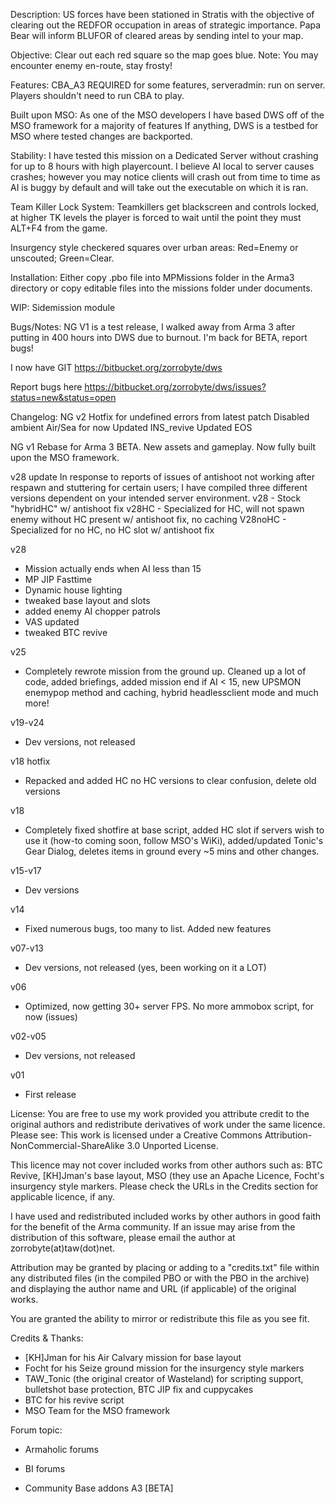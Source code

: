 Description:
US forces have been stationed in Stratis with the objective of clearing out the REDFOR occupation in areas of strategic importance. Papa Bear will inform BLUFOR of cleared areas by sending intel to your map.

Objective:
Clear out each red square so the map goes blue. Note: You may encounter enemy en-route, stay frosty!


Features:
CBA_A3 REQUIRED for some features, serveradmin: run on server. Players shouldn't need to run CBA to play.

Built upon MSO: As one of the MSO developers I have based DWS off of the MSO framework for a majority of features If anything, DWS is a testbed for MSO where tested changes are backported.

Stability: I have tested this mission on a Dedicated Server without crashing for up to 8 hours with high playercount. I believe AI local to server causes crashes; however you may notice clients will crash out from time to time as AI is buggy by default and will take out the executable on which it is ran.

Team Killer Lock System: Teamkillers get blackscreen and controls locked, at higher TK levels the player is forced to wait until the point they must ALT+F4 from the game.

Insurgency style checkered squares over urban areas: Red=Enemy or unscouted; Green=Clear.


Installation:
Either copy .pbo file into MPMissions folder in the Arma3 directory or copy editable files into the missions folder under documents.


WIP:
Sidemission module


Bugs/Notes:
NG V1 is a test release, I walked away from Arma 3 after putting in 400 hours into DWS due to burnout. I'm back for BETA, report bugs!

I now have GIT
https://bitbucket.org/zorrobyte/dws

Report bugs here
https://bitbucket.org/zorrobyte/dws/issues?status=new&status=open


Changelog:
NG v2
Hotfix for undefined errors from latest patch
Disabled ambient Air/Sea for now
Updated INS_revive
Updated EOS


NG v1 
Rebase for Arma 3 BETA.
New assets and gameplay.
Now fully built upon the MSO framework.

v28 update
In response to reports of issues of antishoot not working after respawn and stuttering for certain users; I have compiled three different versions dependent on your intended server environment.
v28 - Stock "hybridHC" w/ antishoot fix
v28HC - Specialized for HC, will not spawn enemy without HC present w/ antishoot fix, no caching
V28noHC - Specialized for no HC, no HC slot w/ antishoot fix

v28
- Mission actually ends when AI less than 15
- MP JIP Fasttime
- Dynamic house lighting
- tweaked base layout and slots
- added enemy AI chopper patrols
- VAS updated
- tweaked BTC revive

v25
- Completely rewrote mission from the ground up. Cleaned up a lot of code, added briefings, added mission end if AI < 15, new UPSMON enemypop method and caching, hybrid headlessclient mode and much more!

v19-v24
- Dev versions, not released

v18 hotfix
- Repacked and added HC no HC versions to clear confusion, delete old versions

v18
- Completely fixed shotfire at base script, added HC slot if servers wish to use it (how-to coming soon, follow MSO's WiKi), added/updated Tonic's Gear Dialog, deletes items in ground every ~5 mins and other changes.

v15-v17
- Dev versions

v14
- Fixed numerous bugs, too many to list. Added new features

v07-v13
- Dev versions, not released (yes, been working on it a LOT)

v06
- Optimized, now getting 30+ server FPS. No more ammobox script, for now (issues)

v02-v05
- Dev versions, not released

v01
- First release


License:
You are free to use my work provided you attribute credit to the original authors and redistribute derivatives of work under the same licence. Please see:
This work is licensed under a Creative Commons Attribution-NonCommercial-ShareAlike 3.0 Unported License.

This licence may not cover included works from other authors such as: BTC Revive, [KH]Jman's base layout, MSO (they use an Apache Licence, Focht's insurgency style markers. Please check the URLs in the Credits section for applicable licence, if any.

I have used and redistributed included works by other authors in good faith for the benefit of the Arma community. If an issue may arise from the distribution of this software, please email the author at zorrobyte(at)taw(dot)net.

Attribution may be granted by placing or adding to a "credits.txt" file within any distributed files (in the compiled PBO or with the PBO in the archive) and displaying the author name and URL (if applicable) of the original works.

You are granted the ability to mirror or redistribute this file as you see fit.


Credits & Thanks:
- [KH]Jman for his Air Calvary mission for base layout
- Focht for his Seize ground mission for the insurgency style markers
- TAW_Tonic (the original creator of Wasteland) for scripting support, bulletshot base protection, BTC JIP fix and cuppycakes
- BTC for his revive script
- MSO Team for the MSO framework


Forum topic:
- Armaholic forums
- BI forums



- Community Base addons A3 [BETA] 
